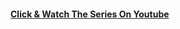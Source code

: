 #### [Click & Watch The Series On Youtube](https://youtube.com/playlist?list=PLbtI3_MArDOkXRLxdMt1NOMtCS-84ibHH&si=qJ5SsatG1SqFv5y8)

